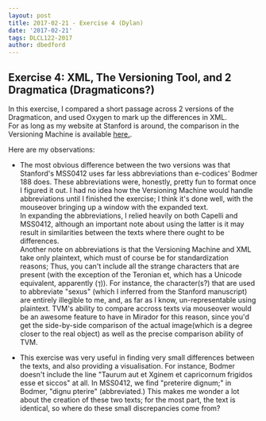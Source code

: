 ```yaml
---
layout: post
title: 2017-02-21 - Exercise 4 (Dylan)
date: '2017-02-21'
tags: DLCL122-2017
author: dbedford
---
```


## Exercise 4: XML, The Versioning Tool, and 2 Dragmatica (Dragmaticons?)  

In this exercise, I compared a short passage across 2 versions of the Dragmaticon, and used Oxygen to mark up the differences in XML.  
For as long as my website at Stanford is around, the comparison in the Versioning Machine is available [here.](https://stanford.edu/~dbedford/v-machine/samples/dragmaticon_versions.xml).  

Here are my observations: 
* The most obvious difference between the two versions was that Stanford's MSS0412 uses far less abbreviations than e-codices' Bodmer 188 does. These abbreviations were, honestly, pretty fun to format once I figured it out. I had no idea how the Versioning Machine would handle abbreviations until I finished the exercise; I think it's done well, with the mouseover bringing up a window with the expanded text.  
In expanding the abbreviations, I relied heavily on both Capelli and MSS0412, although an important note about using the latter is it may result in similarities between the texts where there ought to be differences.  
Another note on abbreviations is that the Versioning Machine and XML take only plaintext, which must of course be for standardization reasons; Thus, you can't include all the strange characters that are present (with the exception of the Teronian et, which has a Unicode equivalent, apparently (⁊)). For instance, the character(s?) that are used to abbreviate "sexus" (which I inferred from the Stanford manuscript) are entirely illegible to me, and, as far as I know, un-representable using plaintext. TVM's ability to compare accross texts via mouseover would be an awesome feature to have in Mirador for this reason, since you'd get the side-by-side comparison of the actual image(which is a degree closer to the real object) as well as the precise comparison ability of TVM.

* This exercise was very useful in finding very small differences between the texts, and also providing a visualisation. For instance, Bodmer doesn't include the line "Taurum aut et Xginem et capricornum frigidos esse et siccos" at all. In MSS0412, we find "preterire dignum;" in Bodmer, "dignu pterire" (abbreviated.) This makes me wonder a lot about the creation of these two texts; for the most part, the text is identical, so where do these small discrepancies come from?
